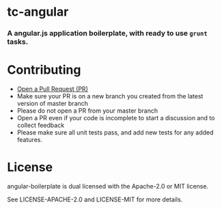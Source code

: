 tc-angular
==========

### A angular.js application boilerplate, with ready to use `grunt` tasks.


Contributing
============

- [Open a Pull Request (PR)](https://github.com/ThreeceeStudios/angular-boilerplate/pull/new/master)
- Make sure your PR is on a new branch you created from the latest version of master branch
- Please do not open a PR from your master branch
- Open a PR even if your code is incomplete to start a discussion and to collect feedback
- Please make sure all unit tests pass, and add new tests for any added features.


License
=======

angular-boilerplate is dual licensed with the Apache-2.0 or MIT license.

See LICENSE-APACHE-2.0 and LICENSE-MIT for more details.